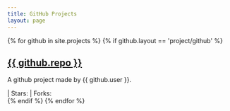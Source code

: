 ```yaml
---
title: GitHub Projects
layout: page
---
```

<head>
<script src=" https://cdn.rawgit.com/showdownjs/showdown/1.8.6/dist/showdown.min.js"></script>
<script src="/js/projects.js"></script>
</head>


{% for github in site.projects %}
{% if github.layout == 'project/github' %}
<div class="github" data-user="{{ github.user }}" data-repo="{{ github.repo }}" >
<a href="{{ github.url }}"><h2 class="projectTitle">{{ github.repo }}</h2></a>
<p class="projectDescription">A github project made by {{ github.user }}.</p>
  <a class="projectLanguageURL"><span class="projectLanguage"></span></a> |
   <a class="projectStarsURL">Stars: <span class="projectStars"></span></a> |
  <a class="projectForksURL">Forks: <span class="projectForks"></span></a>
</div>
{% endif %}
{% endfor %}
